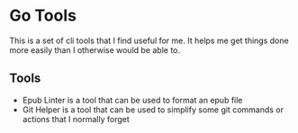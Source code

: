 # Go Tools

This is a set of cli tools that I find useful for me. It helps me get things done more easily than I otherwise would
be able to.

## Tools

- Epub Linter is a tool that can be used to format an epub file
- Git Helper is a tool that can be used to simplify some git commands or actions that I normally forget
